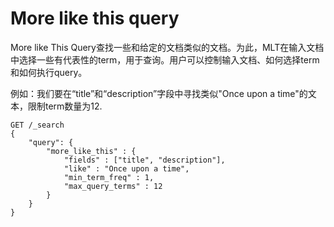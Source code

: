 # More like this query
More like This Query查找一些和给定的文档类似的文档。为此，MLT在输入文档中选择一些有代表性的term，用于查询。用户可以控制输入文档、如何选择term和如何执行query。

例如：我们要在“title”和“description”字段中寻找类似"Once upon a time"的文本，限制term数量为12.
```
GET /_search
{
    "query": {
        "more_like_this" : {
            "fields" : ["title", "description"],
            "like" : "Once upon a time",
            "min_term_freq" : 1,
            "max_query_terms" : 12
        }
    }
}
```
